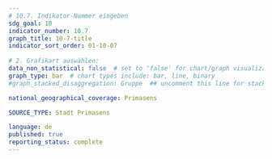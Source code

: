 ```yaml
---
# 10.7. Indikator-Nummer eingeben 
sdg_goal: 10 
indicator_number: 10.7
graph_title: 10-7-title
indicator_sort_order: 01-10-07
 
# 2. Grafikart auswählen: 
data_non_statistical: false  # set to 'false' for chart/graph visualization 
graph_type: bar  # chart types include: bar, line, binary 
#graph_stacked_disaggregation: Gruppe  ## uncomment this line for stacked bars. Replace 'Geschlecht' with the field of aggregation. 

national_geographical_coverage: Primasens

SOURCE_TYPE: Stadt Primasens

language: de   
published: true 
reporting_status: complete
---
```

